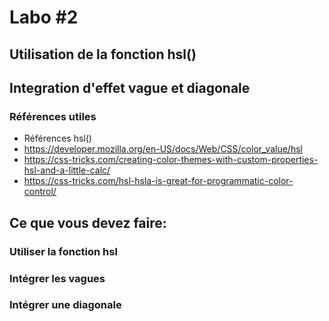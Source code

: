 # Labo #2
## Utilisation de la fonction hsl()
## Integration d'effet vague et diagonale

### Références utiles

- Références hsl()
 - https://developer.mozilla.org/en-US/docs/Web/CSS/color_value/hsl
 - https://css-tricks.com/creating-color-themes-with-custom-properties-hsl-and-a-little-calc/
 - https://css-tricks.com/hsl-hsla-is-great-for-programmatic-color-control/


## Ce que vous devez faire:

### Utiliser la fonction hsl
### Intégrer les vagues
### Intégrer une diagonale




